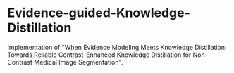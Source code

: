 # Evidence-guided-Knowledge-Distillation
Implementation of "When Evidence Modeling Meets Knowledge Distillation: Towards Reliable Contrast-Enhanced Knowledge Distillation for Non-Contrast Medical Image Segmentation".
